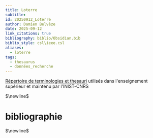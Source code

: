 ```yaml
---
title: Loterre
subtitle:
id: 20250912_Loterre
author: Damien Belvèze
date: 2025-09-12
link_citations: true
bibliography: biblio/Obsidian.bib
biblio_style: csl\ieee.csl
aliases:
  - loterre
tags:
  - thesaurus
  - données_recherche
---
```

[Répertoire de terminologies et thesauri](https://loterre.istex.fr/fr/) utilisés dans l'enseignement supérieur et maintenu par l'INIST-CNRS


$\newline$
# bibliographie
$\newline$






